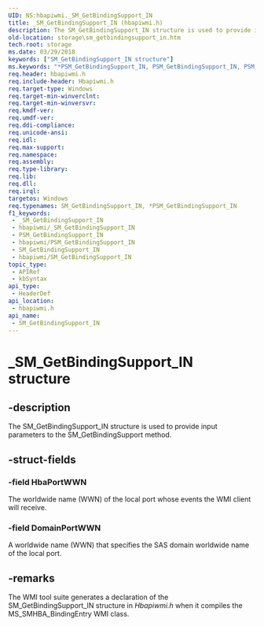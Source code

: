 ```yaml
---
UID: NS:hbapiwmi._SM_GetBindingSupport_IN
title: _SM_GetBindingSupport_IN (hbapiwmi.h)
description: The SM_GetBindingSupport_IN structure is used to provide input parameters to the SM_GetBindingSupport method.
old-location: storage\sm_getbindingsupport_in.htm
tech.root: storage
ms.date: 03/29/2018
keywords: ["SM_GetBindingSupport_IN structure"]
ms.keywords: "*PSM_GetBindingSupport_IN, PSM_GetBindingSupport_IN, PSM_GetBindingSupport_IN structure pointer [Storage Devices], SM_GetBindingSupport_IN, SM_GetBindingSupport_IN structure [Storage Devices], _SM_GetBindingSupport_IN, hbapiwmi/PSM_GetBindingSupport_IN, hbapiwmi/SM_GetBindingSupport_IN, storage.sm_getbindingsupport_in, structs-Fibre_f13c3a99-7626-4dda-b0f2-8505b7aff3b5.xml"
req.header: hbapiwmi.h
req.include-header: Hbapiwmi.h
req.target-type: Windows
req.target-min-winverclnt: 
req.target-min-winversvr: 
req.kmdf-ver: 
req.umdf-ver: 
req.ddi-compliance: 
req.unicode-ansi: 
req.idl: 
req.max-support: 
req.namespace: 
req.assembly: 
req.type-library: 
req.lib: 
req.dll: 
req.irql: 
targetos: Windows
req.typenames: SM_GetBindingSupport_IN, *PSM_GetBindingSupport_IN
f1_keywords:
 - _SM_GetBindingSupport_IN
 - hbapiwmi/_SM_GetBindingSupport_IN
 - PSM_GetBindingSupport_IN
 - hbapiwmi/PSM_GetBindingSupport_IN
 - SM_GetBindingSupport_IN
 - hbapiwmi/SM_GetBindingSupport_IN
topic_type:
 - APIRef
 - kbSyntax
api_type:
 - HeaderDef
api_location:
 - hbapiwmi.h
api_name:
 - SM_GetBindingSupport_IN
---
```


# _SM_GetBindingSupport_IN structure


## -description

The SM_GetBindingSupport_IN structure is used to provide input parameters to the SM_GetBindingSupport method.

## -struct-fields

### -field HbaPortWWN

The worldwide name (WWN) of the local port whose events the WMI client will receive.

### -field DomainPortWWN

A worldwide name (WWN) that specifies the SAS domain worldwide name of the local port.

## -remarks

The WMI tool suite generates a declaration of the SM_GetBindingSupport_IN structure in <i>Hbapiwmi.h</i> when it compiles the MS_SMHBA_BindingEntry WMI class.

